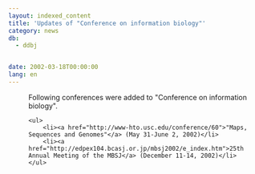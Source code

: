 ```yaml
---
layout: indexed_content
title: 'Updates of "Conference on information biology"'
category: news
db:
  - ddbj


date: 2002-03-18T00:00:00
lang: en
---
```


<dd>Following conferences were added to "Conference on information biology".

    <ul>
        <li><a href="http://www-hto.usc.edu/conference/60">"Maps, Sequences and Genomes"</a> (May 31-June 2, 2002)</li>
        <li><a href="http://edpex104.bcasj.or.jp/mbsj2002/e_index.htm">25th Annual Meeting of the MBSJ</a> (December 11-14, 2002)</li>
    </ul>
</dd>
